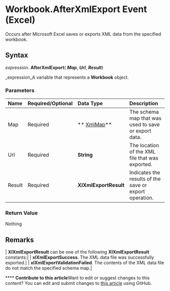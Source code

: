 
# Workbook.AfterXmlExport Event (Excel)

Occurs after Microsoft Excel saves or exports XML data from the specified workbook. 


## Syntax

 _expression_. **AfterXmlExport**( **_Map_**,  **_Url_**,  **_Result_**)

 _expression_A variable that represents a  **Workbook** object.


### Parameters



|**Name**|**Required/Optional**|**Data Type**|**Description**|
|:-----|:-----|:-----|:-----|
|Map|Required| ** [XmlMap](39b0823f-0068-d8df-e4e1-ca62b55d58f5.md)**|The schema map that was used to save or export data.|
|Url|Required| **String**|The location of the XML file that was exported.|
|Result|Required| **XlXmlExportResult**|Indicates the results of the save or export operation.|

### Return Value

Nothing


## Remarks





| **XlXmlExportResult** can be one of the following **XlXmlExportResult** constants:|
| **xlXmlExportSuccess**. The XML data file was successfully exported.|
| **xlXmlExportValidationFailed**. The contents of the XML data file do not match the specified schema map.|

****   **Contribute to this article**Want to edit or suggest changes to this content? You can edit and submit changes to  [this article](https://github.com/jhershey00/VBA_Excel_Test/OpenXMLCon/articles/fe1e0a53-9f4e-ac88-58f7-fe420e57cabd.md) using GitHub.

